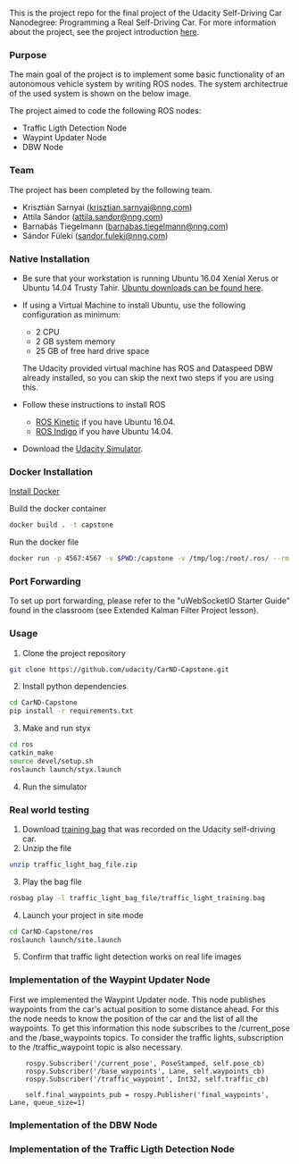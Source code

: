 This is the project repo for the final project of the Udacity Self-Driving Car Nanodegree: Programming a Real Self-Driving Car. For more information about the project, see the project introduction [here](https://classroom.udacity.com/nanodegrees/nd013/parts/6047fe34-d93c-4f50-8336-b70ef10cb4b2/modules/e1a23b06-329a-4684-a717-ad476f0d8dff/lessons/462c933d-9f24-42d3-8bdc-a08a5fc866e4/concepts/5ab4b122-83e6-436d-850f-9f4d26627fd9).

### Purpose

The main goal of the project is to implement some basic functionality of an autonomous vehicle system by writing ROS nodes.
The system architectrue of the used system is shown on the below image.

The project aimed to code the following ROS nodes:
* Traffic Ligth Detection Node
* Waypint Updater Node
* DBW Node

### Team

The project has been completed by the following team.
* Krisztián Sarnyai (krisztian.sarnyai@nng.com)
* Attila Sándor (attila.sandor@nng.com)
* Barnabás Tiegelmann (barnabas.tiegelmann@nng.com)
* Sándor Füleki (sandor.fuleki@nng.com)

### Native Installation

* Be sure that your workstation is running Ubuntu 16.04 Xenial Xerus or Ubuntu 14.04 Trusty Tahir. [Ubuntu downloads can be found here](https://www.ubuntu.com/download/desktop).
* If using a Virtual Machine to install Ubuntu, use the following configuration as minimum:
  * 2 CPU
  * 2 GB system memory
  * 25 GB of free hard drive space

  The Udacity provided virtual machine has ROS and Dataspeed DBW already installed, so you can skip the next two steps if you are using this.

* Follow these instructions to install ROS
  * [ROS Kinetic](http://wiki.ros.org/kinetic/Installation/Ubuntu) if you have Ubuntu 16.04.
  * [ROS Indigo](http://wiki.ros.org/indigo/Installation/Ubuntu) if you have Ubuntu 14.04.
* Download the [Udacity Simulator](https://github.com/udacity/CarND-Capstone/releases).

### Docker Installation
[Install Docker](https://docs.docker.com/engine/installation/)

Build the docker container
```bash
docker build . -t capstone
```

Run the docker file
```bash
docker run -p 4567:4567 -v $PWD:/capstone -v /tmp/log:/root/.ros/ --rm -it capstone
```

### Port Forwarding
To set up port forwarding, please refer to the "uWebSocketIO Starter Guide" found in the classroom (see Extended Kalman Filter Project lesson).

### Usage

1. Clone the project repository
```bash
git clone https://github.com/udacity/CarND-Capstone.git
```

2. Install python dependencies
```bash
cd CarND-Capstone
pip install -r requirements.txt
```
3. Make and run styx
```bash
cd ros
catkin_make
source devel/setup.sh
roslaunch launch/styx.launch
```
4. Run the simulator

### Real world testing
1. Download [training bag](https://s3-us-west-1.amazonaws.com/udacity-selfdrivingcar/traffic_light_bag_file.zip) that was recorded on the Udacity self-driving car.
2. Unzip the file
```bash
unzip traffic_light_bag_file.zip
```
3. Play the bag file
```bash
rosbag play -l traffic_light_bag_file/traffic_light_training.bag
```
4. Launch your project in site mode
```bash
cd CarND-Capstone/ros
roslaunch launch/site.launch
```
5. Confirm that traffic light detection works on real life images

### Implementation of the Waypint Updater Node

First we implemented the Waypint Updater node. This node publishes waypoints from the car's actual position to some distance ahead.
For this the node needs to know the position of the car and the list of all the waypoints.
To get this information this node subscribes to the /current_pose and the /base_waypoints topics.
To consider the traffic lights, subscription to the /traffic_waypoint topic is also necessary.

```
	rospy.Subscriber('/current_pose', PoseStamped, self.pose_cb)
	rospy.Subscriber('/base_waypoints', Lane, self.waypoints_cb)
	rospy.Subscriber('/traffic_waypoint', Int32, self.traffic_cb)
    
    self.final_waypoints_pub = rospy.Publisher('final_waypoints', Lane, queue_size=1)
```

### Implementation of the DBW Node

### Implementation of the Traffic Ligth Detection Node




